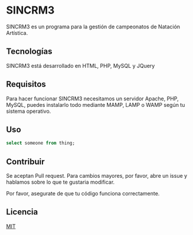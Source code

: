 # SINCRM3

SINCRM3 es un programa para la gestión de campeonatos de Natación Artística.

## Tecnologías
SINCRM3 está desarrollado en HTML, PHP, MySQL y JQuery

## Requisitos

Para hacer funcionar SINCRM3 necesitamos un servidor Apache, PHP, MySQL, puedes instalarlo todo mediante MAMP, LAMP o WAMP según tu sistema operativo.

## Uso

```sql
select someone from thing;
```

## Contribuir
Se aceptan Pull request. Para cambios mayores, por favor, abre un issue y hablamos sobre lo que te gustaria modificar.

Por favor, asegurate de que tu código funciona correctamente.

## Licencia
[MIT](https://choosealicense.com/licenses/mit/)
